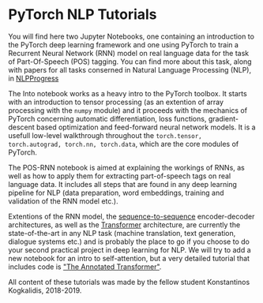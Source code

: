 
# PyTorch NLP Tutorials

You will find here two Jupyter Notebooks, one containing an introduction to the PyTorch deep learning framework and one using PyTorch to train a Recurrent Neural Network (RNN) model on real language data for the task of Part-Of-Speech (POS) tagging. You can find more about this task, along with papers for all tasks conserned in Natural Language Processing (NLP), in [NLPProgress](http://nlpprogress.com/)

The Into notebook works as a heavy intro to the PyTorch toolbox. It starts with an introduction to tensor processing (as an extention of array processing with the `numpy` module) and it proceeds with the mechanics of PyTorch concerning automatic differentiation, loss functions, gradient-descent based optimization and feed-forward neural network models. It is a usefull low-level walkthrough throughout the `torch.tensor, torch.autograd, torch.nn, torch.data`, which are the core modules of PyTorch.

The POS-RNN notebook is aimed at explaining the workings of RNNs, as well as how to apply them for extracting part-of-speech tags on real language data. It includes all steps that are found in any deep learning pipeline for NLP (data preparation, word embeddings, training and validation of the RNN model etc.).

Extentions of the RNN model, the [sequence-to-sequence](https://arxiv.org/abs/1409.3215) encoder-decoder architectures, as well as the [Transformer](https://arxiv.org/abs/1706.03762) architecture, are currently the state-of-the-art in any NLP task (machine translation, text generation, dialogue systems etc.) and is probably the place to go if you choose to do your second practical project in deep learning for NLP. We will try to add a new notebook for an intro to self-attention, but a very detailed tutorial that includes code is ["The Annotated Transformer"](https://nlp.seas.harvard.edu/2018/04/03/attention.html).

All content of these tutorials was made by the fellow student Konstantinos Kogkalidis, 2018-2019. 

